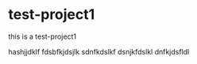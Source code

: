 # test-project1
this is a test-project1

hashjjdklf
fdsbfkjdsjlk
sdnfkdslkf
dsnjkfdslkl
dnfkjdsfldl
